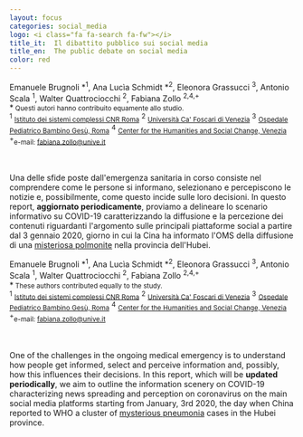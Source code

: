```yaml
---
layout: focus
categories: social_media
logo: <i class="fa fa-search fa-fw"></i> 
title_it:  Il dibattito pubblico sui social media
title_en:  The public debate on social media
color: red
---
```


<div class="it">
  <div class="w3-container">
    <div class="w3-center">
    Emanuele Brugnoli *<sup>1</sup>,
    Ana Lucìa Schmidt *<sup>2</sup>,
    Eleonora Grassucci <sup>3</sup>,
    Antonio Scala <sup>1</sup>,
    Walter Quattrociocchi <sup>2</sup>,
    Fabiana Zollo <sup>2,4,+</sup><br>
    *<small> Questi autori hanno contribuito equamente allo studio.</small><br>
    <sup>1</sup> <small><a href="https://www.isc.cnr.it" target="_blank">Istituto dei sistemi complessi CNR Roma</a></small>
    <sup>2</sup> <small><a href="https://www.unive.it" target="_blank">Università Ca' Foscari di Venezia</a></small>
    <sup>3</sup> <small><a href="http://www.ospedalebambinogesu.it" target="_blank">Ospedale Pediatrico Bambino Gesù, Roma</a></small>
    <sup>4</sup> <small><a href="https://hscif.org/venice" target="_blank">Center for the Humanities and Social Change, Venezia</a></small><br>
    <sup>+</sup><small>e-mail: <a href="mailto:fabiana.zollo@unive.it">fabiana.zollo@unive.it</a></small>
    </div>
    <br><br>
    <p> 
	Una delle sfide poste dall'emergenza sanitaria in corso consiste nel comprendere come le persone si informano, selezionano e percepiscono le notizie e, possibilmente, come questo incide sulle loro decisioni. In questo report, <b>aggiornato periodicamente</b>, proviamo a delineare lo scenario informativo su COVID-19 caratterizzando la diffusione e la percezione dei contenuti riguardanti l'argomento sulle principali piattaforme social a partire dal 3 gennaio 2020, giorno in cui la Cina ha informato l'OMS della diffusione di una <a href="https://twitter.com/who/status/1213523866703814656" target="_blank">misteriosa polmonite</a> nella provincia dell'Hubei.
    </p>
  </div>
</div>

<div class="en">
  <div class="w3-container">
    <div class="w3-center">
    Emanuele Brugnoli *<sup>1</sup>,
    Ana Lucìa Schmidt *<sup>2</sup>,
    Eleonora Grassucci <sup>3</sup>,
    Antonio Scala <sup>1</sup>,
    Walter Quattrociocchi <sup>2</sup>,
    Fabiana Zollo <sup>2,4,+</sup><br>
    *<small> These authors contributed equally to the study.</small><br>
    <sup>1</sup> <small><a href="https://www.isc.cnr.it" target="_blank">Istituto dei sistemi complessi CNR Roma</a></small>
    <sup>2</sup> <small><a href="https://www.unive.it" target="_blank">Università Ca' Foscari di Venezia</a></small>
    <sup>3</sup> <small><a href="http://www.ospedalebambinogesu.it" target="_blank">Ospedale Pediatrico Bambino Gesù, Roma</a></small>
    <sup>4</sup> <small><a href="https://hscif.org/venice" target="_blank">Center for the Humanities and Social Change, Venezia</a></small><br>
    <sup>+</sup><small>e-mail: <a href="mailto:fabiana.zollo@unive.it">fabiana.zollo@unive.it</a></small>
    </div>
    <br><br>
    <p> 
	One of the challenges in the ongoing medical emergency is to understand how people get informed, select and perceive information and, possibly, how this influences their decisions. In this report, which will be <b>updated periodically</b>, we aim to outline the information scenery on COVID-19 characterizing news spreading and perception on coronavirus on the main social media platforms starting from January, 3rd 2020, the day when China reported to WHO a cluster of <a href="https://twitter.com/who/status/1213523866703814656" target="_blank">mysterious pneumonia</a> cases in the Hubei province.
    </p>
  </div>
</div>
